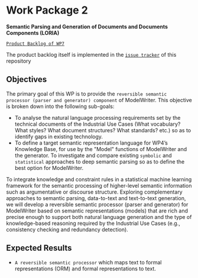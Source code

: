 Work Package 2
===
**Semantic Parsing and Generation of Documents and Documents Components (LORIA)**

[`Product Backlog of WP7`](https://waffle.io/ModelWriter/WP2)

The product backlog itself is implemented in the [`issue tracker`](https://github.com/modelwriter/wp2/issues) of this repository

Objectives
---

The primary goal of this WP is to provide the `reversible semantic processor (parser and generator) component` of ModelWriter. This objective is broken down into the following sub-goals:
 *	To analyse the natural language processing requirements set by the technical documents of the Industrial Use Cases (What vocabulary? What styles? What document structures? What standards? etc.) so as to identify gaps in existing technology.
 *	To define a target semantic representation language for WP4’s Knowledge Base, for use by the "Model" functions of ModelWriter and the generator. To investigate and compare existing `symbolic` and `statistical` approaches to deep semantic parsing so as to define the best option for ModelWriter.

To integrate knowledge and constraint rules in a statistical machine learning framework for the semantic processing of higher-level semantic information such as argumentative or discourse structure. Exploring complementary approaches to semantic parsing, data-to-text and text-to-text generation, we will develop a reversible semantic processor (parser and generator) for ModelWriter  based on semantic representations (models) that are rich and precise enough to support both natural language generation and the type of knowledge-based reasoning required by the Industrial Use Cases (e.g., consistency checking and redundancy detection).

Expected Results
---

 * `A reversible semantic processor` which maps text to formal representations (ORM) and formal representations to text. 

